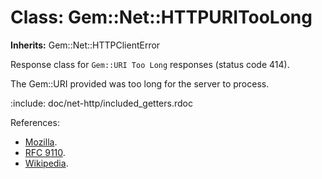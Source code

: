 # Class: Gem::Net::HTTPURITooLong
**Inherits:** Gem::Net::HTTPClientError
    

Response class for `Gem::URI Too Long` responses (status code 414).

The Gem::URI provided was too long for the server to process.

:include: doc/net-http/included_getters.rdoc

References:

*   [Mozilla](https://developer.mozilla.org/en-US/docs/Web/HTTP/Status/414).
*   [RFC
    9110](https://www.rfc-editor.org/rfc/rfc9110.html#name-414-uri-too-long).
*   [Wikipedia](https://en.wikipedia.org/wiki/List_of_HTTP_status_codes#414).



